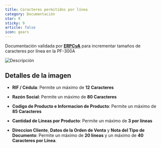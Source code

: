 ```yaml
---
title: Caracteres permitidos por línea
category: Documentación
star: 9
sticky: 9
article: false
icon: gears
---
```


Documentación validada por [**ERPCyA**](https://erpya.com/) para incrementar tamaños de caracteres por línea en la PF-300A

![Descripción](/assets/img/docs/fiscal-printer/pf-300a.png)

## Detalles de la imagen

- **RIF / Cédula**: Permite un máximo de **12 Caracteres**

- **Razón Social**: Permite un máximo de **80 Caracteres**

- **Codigo de Producto e Informacion de Producto**: Permite un máximo de **85 Caracteres**

- **Cantidad de Líneas por Producto**: Permite un máximo de **3 por líneas**

- **Direccion Cliente**, **Datos de la Orden de Venta** y **Nota del Tipo de Documento**: Permite un máximo de **20 líneas** y un máximo de **40 Caracteres por Línea**.
